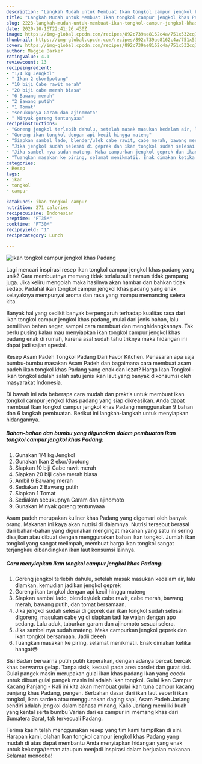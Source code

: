 ```yaml
---
description: "Langkah Mudah untuk Membuat Ikan tongkol campur jengkol khas Padang, Menggugah Selera"
title: "Langkah Mudah untuk Membuat Ikan tongkol campur jengkol khas Padang, Menggugah Selera"
slug: 2223-langkah-mudah-untuk-membuat-ikan-tongkol-campur-jengkol-khas-padang-menggugah-selera
date: 2020-10-16T22:41:26.430Z
image: https://img-global.cpcdn.com/recipes/892c739ae8162c4a/751x532cq70/ikan-tongkol-campur-jengkol-khas-padang-foto-resep-utama.jpg
thumbnail: https://img-global.cpcdn.com/recipes/892c739ae8162c4a/751x532cq70/ikan-tongkol-campur-jengkol-khas-padang-foto-resep-utama.jpg
cover: https://img-global.cpcdn.com/recipes/892c739ae8162c4a/751x532cq70/ikan-tongkol-campur-jengkol-khas-padang-foto-resep-utama.jpg
author: Maggie Barker
ratingvalue: 4.1
reviewcount: 13
recipeingredient:
- "1/4 kg Jengkol"
- " Ikan 2 ekor6potong"
- "10 biji Cabe rawit merah"
- "20 biji cabe merah biasa"
- "6 Bawang merah"
- "2 Bawang putih"
- "1 Tomat"
- "secukupnya Garam dan ajinomoto"
- " Minyak goreng tentunyaaa"
recipeinstructions:
- "Goreng jengkol terlebih dahulu, setelah masak masukan kedalam air, lalu diamkan, kemudian jadikan jengkol geprek"
- "Goreng ikan tongkol dengan api kecil hingga mateng"
- "Siapkan sambal lado, blender/ulek cabe rawit, cabe merah, bawang merah, bawang putih, dan tomat bersamaan."
- "Jika jengkol sudah selesai di geprek dan ikan tongkol sudah selesai digoreng, masukan cabe yg di siapkan tadi ke wajan dengan apo sedang. Lalu aduk, taburkan garam dan ajinomoto sesuai selera."
- "Jika sambel nya sudah mateng. Maka campurkan jengkol geprek dan ikan tongkol bersamaan. Jadii deeeh"
- "Tuangkan masakan ke piring, selamat menikmatii. Enak dimakan ketika hangat😳"
categories:
- Resep
tags:
- ikan
- tongkol
- campur

katakunci: ikan tongkol campur 
nutrition: 271 calories
recipecuisine: Indonesian
preptime: "PT35M"
cooktime: "PT30M"
recipeyield: "1"
recipecategory: Lunch

---
```



![Ikan tongkol campur jengkol khas Padang](https://img-global.cpcdn.com/recipes/892c739ae8162c4a/751x532cq70/ikan-tongkol-campur-jengkol-khas-padang-foto-resep-utama.jpg)

Lagi mencari inspirasi resep ikan tongkol campur jengkol khas padang yang unik? Cara membuatnya memang tidak terlalu sulit namun tidak gampang juga. Jika keliru mengolah maka hasilnya akan hambar dan bahkan tidak sedap. Padahal ikan tongkol campur jengkol khas padang yang enak selayaknya mempunyai aroma dan rasa yang mampu memancing selera kita.

Banyak hal yang sedikit banyak berpengaruh terhadap kualitas rasa dari ikan tongkol campur jengkol khas padang, mulai dari jenis bahan, lalu pemilihan bahan segar, sampai cara membuat dan menghidangkannya. Tak perlu pusing kalau mau menyiapkan ikan tongkol campur jengkol khas padang enak di rumah, karena asal sudah tahu triknya maka hidangan ini dapat jadi sajian spesial.

Resep Asam Padeh Tongkol Padang Dari Favor Kitchen. Penasaran apa saja bumbu-bumbu masakan Asam Padeh dan bagaimana cara membuat asam padeh ikan tongkol khas Padang yang enak dan lezat? Harga Ikan Tongkol - Ikan tongkol adalah salah satu jenis ikan laut yang banyak dikonsumsi oleh masyarakat Indonesia.


Di bawah ini ada beberapa cara mudah dan praktis untuk membuat ikan tongkol campur jengkol khas padang yang siap dikreasikan. Anda dapat membuat Ikan tongkol campur jengkol khas Padang menggunakan 9 bahan dan 6 langkah pembuatan. Berikut ini langkah-langkah untuk menyiapkan hidangannya.

<!--inarticleads1-->

##### Bahan-bahan dan bumbu yang digunakan dalam pembuatan Ikan tongkol campur jengkol khas Padang:

1. Gunakan 1/4 kg Jengkol
1. Gunakan  Ikan 2 ekor/6potong
1. Siapkan 10 biji Cabe rawit merah
1. Siapkan 20 biji cabe merah biasa
1. Ambil 6 Bawang merah
1. Sediakan 2 Bawang putih
1. Siapkan 1 Tomat
1. Sediakan secukupnya Garam dan ajinomoto
1. Gunakan  Minyak goreng tentunyaaa


Asam padeh merupakan kuliner khas Padang yang digemari oleh banyak orang. Makanan ini kaya akan nutrisi di dalamnya. Nutrisi tersebut berasal dari bahan-bahan yang digunakan mengingat makanan yang satu ini sering disajikan atau dibuat dengan menggunakan bahan ikan tongkol. Jumlah ikan tongkol yang sangat melimpah, membuat harga ikan tongkol sangat terjangkau dibandingkan ikan laut konsumsi lainnya. 

<!--inarticleads2-->

##### Cara menyiapkan Ikan tongkol campur jengkol khas Padang:

1. Goreng jengkol terlebih dahulu, setelah masak masukan kedalam air, lalu diamkan, kemudian jadikan jengkol geprek
1. Goreng ikan tongkol dengan api kecil hingga mateng
1. Siapkan sambal lado, blender/ulek cabe rawit, cabe merah, bawang merah, bawang putih, dan tomat bersamaan.
1. Jika jengkol sudah selesai di geprek dan ikan tongkol sudah selesai digoreng, masukan cabe yg di siapkan tadi ke wajan dengan apo sedang. Lalu aduk, taburkan garam dan ajinomoto sesuai selera.
1. Jika sambel nya sudah mateng. Maka campurkan jengkol geprek dan ikan tongkol bersamaan. Jadii deeeh
1. Tuangkan masakan ke piring, selamat menikmatii. Enak dimakan ketika hangat😳


Sisi Badan berwarna putih putih keperakan, dengan adanya bercak bercak khas berwarna gelap. Tanpa sisik, kecuali pada area corslet dan gurat sisi. Gulai pangek masin merupakan gulai ikan khas padang Ikan yang cocok untuk dibuat gulai pangek masin ini adalah ikan tongkol. Gulai Ikan Campur Kacang Panjang - Kali ini kita akan membuat gulai ikan tuna campur kacang panjang khas Padang, pengen. Berbahan dasar dari ikan laut seperti ikan tongkol, ikan sarden atau menggunakan daging sapi, Asam Padeh Jariang sendiri adalah jengkol dalam bahasa minang, Kalio Jariang memiliki kuah yang kental serta bumbu Varian dari es campur ini memang khas dari Sumatera Barat, tak terkecuali Padang. 

Terima kasih telah menggunakan resep yang tim kami tampilkan di sini. Harapan kami, olahan Ikan tongkol campur jengkol khas Padang yang mudah di atas dapat membantu Anda menyiapkan hidangan yang enak untuk keluarga/teman ataupun menjadi inspirasi dalam berjualan makanan. Selamat mencoba!
